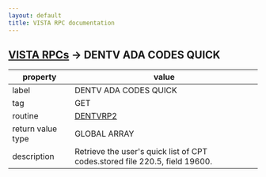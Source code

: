```yaml
---
layout: default
title: VISTA RPC documentation
---
```




## [VISTA RPCs](TableOfContent.md) &#8594; DENTV ADA CODES QUICK 

 property | value 
--- | --- 
 label | DENTV ADA CODES QUICK
 tag | GET
 routine | [DENTVRP2](http://code.osehra.org/dox/Routine_DENTVRP2_source.html)
 return value type | GLOBAL ARRAY
 description | Retrieve the user's quick list of CPT codes.stored file 220.5, field 19600.